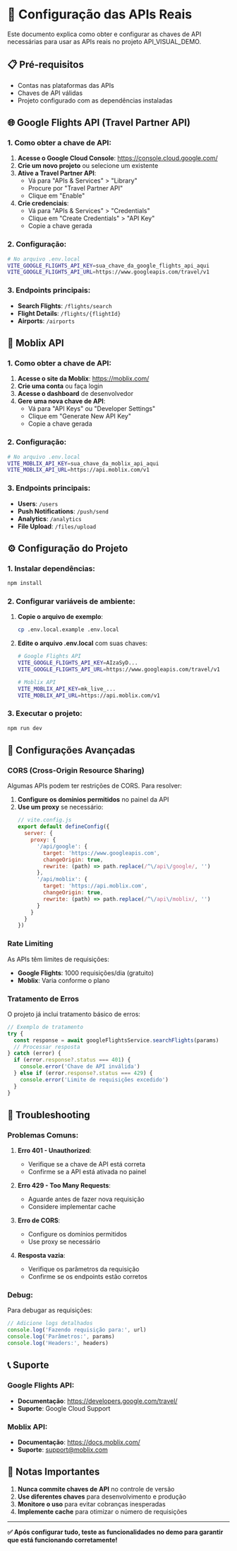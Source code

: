 # 🔑 Configuração das APIs Reais

Este documento explica como obter e configurar as chaves de API necessárias para usar as APIs reais no projeto API_VISUAL_DEMO.

## 📋 Pré-requisitos

- Contas nas plataformas das APIs
- Chaves de API válidas
- Projeto configurado com as dependências instaladas

## 🌐 Google Flights API (Travel Partner API)

### 1. Como obter a chave de API:

1. **Acesse o Google Cloud Console**: https://console.cloud.google.com/
2. **Crie um novo projeto** ou selecione um existente
3. **Ative a Travel Partner API**:
   - Vá para "APIs & Services" > "Library"
   - Procure por "Travel Partner API"
   - Clique em "Enable"
4. **Crie credenciais**:
   - Vá para "APIs & Services" > "Credentials"
   - Clique em "Create Credentials" > "API Key"
   - Copie a chave gerada

### 2. Configuração:

```bash
# No arquivo .env.local
VITE_GOOGLE_FLIGHTS_API_KEY=sua_chave_da_google_flights_api_aqui
VITE_GOOGLE_FLIGHTS_API_URL=https://www.googleapis.com/travel/v1
```

### 3. Endpoints principais:

- **Search Flights**: `/flights/search`
- **Flight Details**: `/flights/{flightId}`
- **Airports**: `/airports`

## 📱 Moblix API

### 1. Como obter a chave de API:

1. **Acesse o site da Moblix**: https://moblix.com/
2. **Crie uma conta** ou faça login
3. **Acesse o dashboard** de desenvolvedor
4. **Gere uma nova chave de API**:
   - Vá para "API Keys" ou "Developer Settings"
   - Clique em "Generate New API Key"
   - Copie a chave gerada

### 2. Configuração:

```bash
# No arquivo .env.local
VITE_MOBLIX_API_KEY=sua_chave_da_moblix_api_aqui
VITE_MOBLIX_API_URL=https://api.moblix.com/v1
```

### 3. Endpoints principais:

- **Users**: `/users`
- **Push Notifications**: `/push/send`
- **Analytics**: `/analytics`
- **File Upload**: `/files/upload`

## ⚙️ Configuração do Projeto

### 1. Instalar dependências:

```bash
npm install
```

### 2. Configurar variáveis de ambiente:

1. **Copie o arquivo de exemplo**:
   ```bash
   cp .env.local.example .env.local
   ```

2. **Edite o arquivo .env.local** com suas chaves:
   ```bash
   # Google Flights API
   VITE_GOOGLE_FLIGHTS_API_KEY=AIzaSyD...
   VITE_GOOGLE_FLIGHTS_API_URL=https://www.googleapis.com/travel/v1

   # Moblix API
   VITE_MOBLIX_API_KEY=mk_live_...
   VITE_MOBLIX_API_URL=https://api.moblix.com/v1
   ```

### 3. Executar o projeto:

```bash
npm run dev
```

## 🔧 Configurações Avançadas

### CORS (Cross-Origin Resource Sharing)

Algumas APIs podem ter restrições de CORS. Para resolver:

1. **Configure os domínios permitidos** no painel da API
2. **Use um proxy** se necessário:
   ```javascript
   // vite.config.js
   export default defineConfig({
     server: {
       proxy: {
         '/api/google': {
           target: 'https://www.googleapis.com',
           changeOrigin: true,
           rewrite: (path) => path.replace(/^\/api\/google/, '')
         },
         '/api/moblix': {
           target: 'https://api.moblix.com',
           changeOrigin: true,
           rewrite: (path) => path.replace(/^\/api\/moblix/, '')
         }
       }
     }
   })
   ```

### Rate Limiting

As APIs têm limites de requisições:

- **Google Flights**: 1000 requisições/dia (gratuito)
- **Moblix**: Varia conforme o plano

### Tratamento de Erros

O projeto já inclui tratamento básico de erros:

```javascript
// Exemplo de tratamento
try {
  const response = await googleFlightsService.searchFlights(params)
  // Processar resposta
} catch (error) {
  if (error.response?.status === 401) {
    console.error('Chave de API inválida')
  } else if (error.response?.status === 429) {
    console.error('Limite de requisições excedido')
  }
}
```

## 🚨 Troubleshooting

### Problemas Comuns:

1. **Erro 401 - Unauthorized**:
   - Verifique se a chave de API está correta
   - Confirme se a API está ativada no painel

2. **Erro 429 - Too Many Requests**:
   - Aguarde antes de fazer nova requisição
   - Considere implementar cache

3. **Erro de CORS**:
   - Configure os domínios permitidos
   - Use proxy se necessário

4. **Resposta vazia**:
   - Verifique os parâmetros da requisição
   - Confirme se os endpoints estão corretos

### Debug:

Para debugar as requisições:

```javascript
// Adicione logs detalhados
console.log('Fazendo requisição para:', url)
console.log('Parâmetros:', params)
console.log('Headers:', headers)
```

## 📞 Suporte

### Google Flights API:
- **Documentação**: https://developers.google.com/travel/
- **Suporte**: Google Cloud Support

### Moblix API:
- **Documentação**: https://docs.moblix.com/
- **Suporte**: support@moblix.com

## 📝 Notas Importantes

1. **Nunca commite chaves de API** no controle de versão
2. **Use diferentes chaves** para desenvolvimento e produção
3. **Monitore o uso** para evitar cobranças inesperadas
4. **Implemente cache** para otimizar o número de requisições

---

**✅ Após configurar tudo, teste as funcionalidades no demo para garantir que está funcionando corretamente!**

